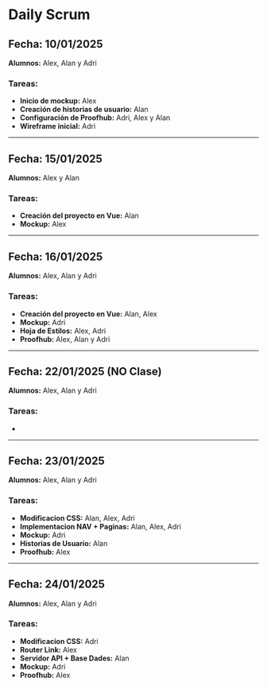 # Daily Scrum

## **Fecha:** 10/01/2025  
**Alumnos:** Alex, Alan y Adri

### **Tareas:**  
- **Inicio de mockup:** Alex  
- **Creación de historias de usuario:** Alan  
- **Configuración de Proofhub:** Adri, Alex y Alan  
- **Wireframe inicial:** Adri

---

## **Fecha:** 15/01/2025  
**Alumnos:** Alex y Alan

### **Tareas:**  
- **Creación del proyecto en Vue:** Alan  
- **Mockup:** Alex

---

## **Fecha:** 16/01/2025  
**Alumnos:** Alex, Alan y Adri

### **Tareas:**  
- **Creación del proyecto en Vue:** Alan, Alex  
- **Mockup:** Adri
- **Hoja de Estilos:** Alex, Adri
- **Proofhub:** Alex, Alan y Adri

---

## **Fecha:** 22/01/2025 (NO Clase)
**Alumnos:** Alex, Alan y Adri

### **Tareas:**  
- 

---

## **Fecha:** 23/01/2025  
**Alumnos:** Alex, Alan y Adri

### **Tareas:**  
- **Modificacion CSS:** Alan, Alex, Adri 
- **Implementacion NAV + Paginas:** Alan, Alex, Adri 
- **Mockup:** Adri
- **Historias de Usuario:** Alan
- **Proofhub:** Alex

---

## **Fecha:** 24/01/2025  
**Alumnos:** Alex, Alan y Adri

### **Tareas:**  
- **Modificacion CSS:** Adri 
- **Router Link:** Alex
- **Servidor API + Base Dades:** Alan
- **Mockup:** Adri
- **Proofhub:** Alex 
